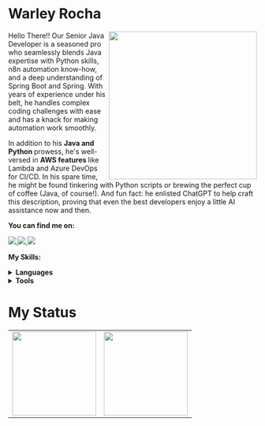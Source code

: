 # Warley Rocha

<img src="https://iili.io/HyiXz8P.png" min-width="300px" max-width="300px" width="300px" align="right">

<p align="left"> 
  Hello There!! Our Senior Java Developer is a seasoned pro who seamlessly blends Java expertise with Python skills, n8n automation know-how, and a deep understanding of Spring Boot and Spring. With years of experience under his belt, he handles complex coding challenges with ease and has a knack for making automation work smoothly.
</p>
<p align="left"> 
  In addition to his <strong>Java and Python </strong> prowess, he's well-versed in <strong> AWS features </strong> like Lambda and Azure DevOps for CI/CD. In his spare time, he might be found tinkering with Python scripts or brewing the perfect cup of coffee (Java, of course!). And fun fact: he enlisted ChatGPT to help craft this description, proving that even the best developers enjoy a little AI assistance now and then. 
</p>

<p align="left">
 <strong>You can find me on:<strong>
</p>

<p align="left">
<a href="mailto:wsrochab@gmail.com">
  <img src="https://img.shields.io/badge/-Gmail-gray?style=flat-square&labelColor=white&logo=gmail&logoColor=gray&link=mailto:wsrochab@gmail.com" />
</a>

<a href="https://twitter.com/Blashter" alt="Twitter">
  <img src="https://img.shields.io/badge/-Twitter-gray?style=flat-square&labelColor=gray&logo=twitter&logoColor=white"/>
</a>

<a href="https://www.linkedin.com/in/warleyrocha" alt="LinkedIn">
  <img src="https://img.shields.io/badge/-Linkedin-gray?style=flat-square&labelColor=gray&logo=Linkedin&logoColor=white&link=https://www.linkedin.com/in/warleyrocha/"/>
</a>


<strong>My Skills:<strong>
  
 <details>
    <summary>Languages</summary>
    
  ![Python](https://img.shields.io/badge/python-100000?style=for-the-badge&logo=python&logoColor=blue)
  ![Java](https://img.shields.io/badge/Java-100000?style=for-the-badge&logo=CoffeeScript)
  ![NodeJs](https://img.shields.io/badge/nodeJs-100000?style=for-the-badge&logo=nodedotjs&logoColor=gray)
  </details>
  <details>
    <summary>Tools</summary>
    
  ![Git](https://img.shields.io/badge/git-100000?style=for-the-badge&logo=git)
  ![Figma](https://img.shields.io/badge/figma-100000?style=for-the-badge&logo=figma)
  ![Postman](https://img.shields.io/badge/postman-100000?style=for-the-badge&logo=postman)
  </details>
  
# My Status
<div>
  <table style="margin: 0 auto;" align="center">
    <tr>
      <td>
        <img height="170px" src="https://github-readme-streak-stats.herokuapp.com/?user=warleyrocha&theme=react&hide_border=false"/>
      </td>
      <td>
        <img height="170px" src="https://github-readme-stats.vercel.app/api/top-langs/?username=warleyrocha&layout=compact&theme=react&count_private=true"/>
      </td>
    </tr>
  </table>
</div>


<!--
![overview](https://raw.githubusercontent.com/sandypiropo/github-stats/master/generated/overview.svg)
![langs used](https://raw.githubusercontent.com/sandypiropo/github-stats/master/generated/languages.svg)

